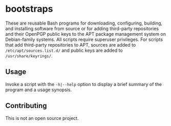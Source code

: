 # bootstraps

These are reusable Bash programs for downloading, configuring, building, and
installing software from source or for adding third-party repositories and
their OpenPGP public keys to the APT package management system on Debian-family
systems. All scripts require superuser privileges. For scripts that add
third-party repositories to APT, sources are added to `/etc/apt/sources.list.d/`
and public keys are added to `/usr/share/keyrings/`.

## Usage

Invoke a script with the `-h|--help` option to display a brief summary of the
program and a usage synopsis. 

## Contributing

This is not an open source project.
